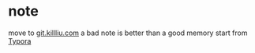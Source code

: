 # note
move to [git.killliu.com](http://git.killliu.com/explore/repos)
a bad note is better than a good memory
start from [Typora](https://typora.io/)
